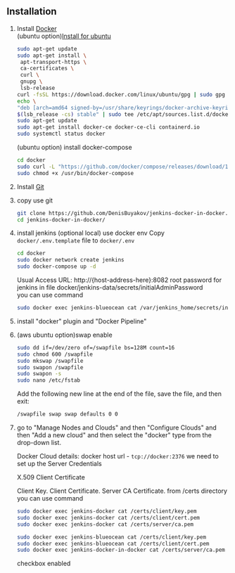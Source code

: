 Installation 
------------
1. Install [Docker](https://docker.com)  
   (ubuntu option)[Install for ubuntu](https://docs.docker.com/engine/install/ubuntu/)
   ```bash
   sudo apt-get update
   sudo apt-get install \
    apt-transport-https \
    ca-certificates \
    curl \
    gnupg \
    lsb-release
   curl -fsSL https://download.docker.com/linux/ubuntu/gpg | sudo gpg --dearmor -o /usr/share/keyrings/docker-archive-keyring.gpg
   echo \
   "deb [arch=amd64 signed-by=/usr/share/keyrings/docker-archive-keyring.gpg] https://download.docker.com/linux/ubuntu \
   $(lsb_release -cs) stable" | sudo tee /etc/apt/sources.list.d/docker.list > /dev/null
   sudo apt-get update
   sudo apt-get install docker-ce docker-ce-cli containerd.io
   sudo systemctl status docker
   ```
   (ubuntu option) install docker-compose 
    ```bash
   cd docker
   sudo curl -L "https://github.com/docker/compose/releases/download/1.25.0/docker-compose-$(uname -s)-$(uname -m)" -o /usr/bin/docker-compose
   sudo chmod +x /usr/bin/docker-compose
    ```
2. Install [Git](https://git-scm.com/downloads)
3. copy use git
   ```bash
   git clone https://github.com/DenisBuyakov/jenkins-docker-in-docker.git
   cd jenkins-docker-in-docker/
    ```
4. install jenkins
   (optional local) use docker env
   Copy `docker/.env.template` file to `docker/.env`
    ```bash
   cd docker
   sudo docker network create jenkins
   sudo docker-compose up -d
    ```
   Usual Access URL: http://{host-address-here}:8082
   root password for jenkins in file docker/jenkins-data/secrets/initialAdminPassword  
   you can use command
   ```bash
   sudo docker exec jenkins-blueocean cat /var/jenkins_home/secrets/initialAdminPassword
   ```
5. install "docker" plugin and "Docker Pipeline"
6. (aws ubuntu option)swap enable
   ```bash
   sudo dd if=/dev/zero of=/swapfile bs=128M count=16
   sudo chmod 600 /swapfile
   sudo mkswap /swapfile
   sudo swapon /swapfile
   sudo swapon -s
   sudo nano /etc/fstab
    ```
   Add the following new line at the end of the file, save the file, and then exit:
   ```bash
   /swapfile swap swap defaults 0 0
   ```
7. go to "Manage Nodes and Clouds" and then "Configure Clouds" and then "Add a new cloud" and then select the "docker" type from the drop-down list.

   Docker Cloud details:
   docker host url -  `tcp://docker:2376`
   we need to set up the Server Credentials

   X.509 Client Certificate
   
   Client Key.
   Client Certificate.
   Server CA Certificate.
   from /certs directory
   you can use command
   ```bash
   sudo docker exec jenkins-docker cat /certs/client/key.pem
   sudo docker exec jenkins-docker cat /certs/client/cert.pem
   sudo docker exec jenkins-docker cat /certs/server/ca.pem
   
   sudo docker exec jenkins-blueocean cat /certs/client/key.pem
   sudo docker exec jenkins-blueocean cat /certs/client/cert.pem
   sudo docker exec jenkins-docker-in-docker cat /certs/server/ca.pem
   ```
   checkbox enabled

